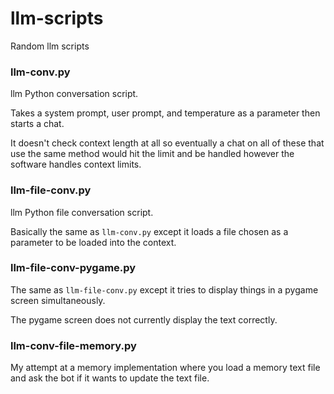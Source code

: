 # llm-scripts
Random llm scripts


### llm-conv.py

llm Python conversation script.

Takes a system prompt, user prompt, and temperature as a parameter then starts a chat.

It doesn't check context length at all so eventually a chat on all of these that use the same method would hit the limit and be handled however the software handles context limits.


### llm-file-conv.py

llm Python file conversation script.

Basically the same as `llm-conv.py` except it loads a file chosen as a parameter to be loaded into the context.


### llm-file-conv-pygame.py

The same as `llm-file-conv.py` except it tries to display things in a pygame screen simultaneously.

The pygame screen does not currently display the text correctly.


### llm-conv-file-memory.py

My attempt at a memory implementation where you load a memory text file and ask the bot if it wants to update the text file.
